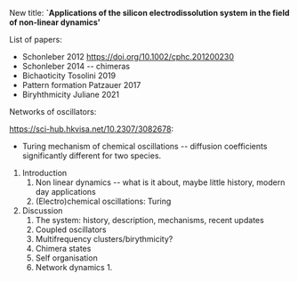 
New title: **\`Applications of the silicon electrodissolution system in the field of non-linear dynamics'**


List of papers:
* Schonleber 2012 https://doi.org/10.1002/cphc.201200230
* Schonleber 2014 -- chimeras
* Bichaoticity Tosolini 2019
* Pattern formation Patzauer 2017
* Biryhthmicity Juliane 2021

Networks of oscillators:


https://sci-hub.hkvisa.net/10.2307/3082678:
* Turing mechanism of chemical oscillations -- diffusion coefficients significantly different for two species.



1. Introduction
	1. Non linear dynamics -- what is it about, maybe little history, modern day applications
	2. (Electro)chemical oscillations: Turing
2. Discussion
	1. The system: history, description, mechanisms, recent updates
	2. Coupled oscillators
	3. Multifrequency clusters/birythmicity?
	4. Chimera states
	5. Self organisation
	6. Network dynamics
		1. 


